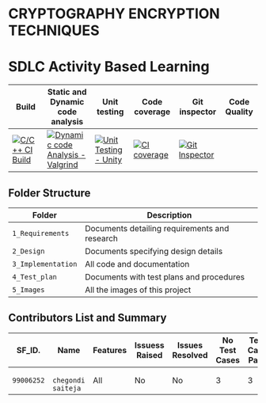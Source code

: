 # CRYPTOGRAPHY ENCRYPTION TECHNIQUES 
# SDLC Activity Based Learning

| Build | Static and Dynamic code analysis       | Unit testing |Code coverage |Git inspector | Code Quality|
|-------------|--------------------------------------------------------------|------------|-------------|----------------|----------------------------------------|
[![C/C++ CI Build](https://github.com/chsaitejltts/project-0001/actions/workflows/bulid.yml/badge.svg)](https://github.com/chsaitejltts/project-0001/actions/workflows/bulid.yml)|[![Dynamic code Analysis - Valgrind](https://github.com/chsaitejltts/project-0001/actions/workflows/valgrind.yml/badge.svg)](https://github.com/chsaitejltts/project-0001/actions/workflows/valgrind.yml)|[![Unit Testing - Unity](https://github.com/chsaitejltts/project-0001/actions/workflows/unitytest.yml/badge.svg)](https://github.com/chsaitejltts/project-0001/actions/workflows/unitytest.yml)|[![CI coverage](https://github.com/chsaitejltts/project-0001/actions/workflows/coverage.yml/badge.svg)](https://github.com/chsaitejltts/project-0001/actions/workflows/coverage.yml)|[![Git Inspector](https://github.com/chsaitejltts/project-0001/actions/workflows/gitinspector.yml/badge.svg)](https://github.com/chsaitejltts/project-0001/actions/workflows/gitinspector.yml)|


## Folder Structure

Folder             | Description
-------------------| -----------------------------------------
`1_Requirements`   | Documents detailing requirements and research
`2_Design`         | Documents specifying design details
`3_Implementation` | All code and documentation
`4_Test_plan`      | Documents with test plans and procedures
`5_Images`         | All the images of this project

## Contributors List and Summary


SF_ID. |  Name   |    Features    | Issuess Raised |Issues Resolved|No Test Cases|Test Case Pass
-------|---------|----------------|----------------|---------------|-------------|--------------
`99006252` | ` chegondi saiteja`  | All |  No     |  No   | 3  |3    |
